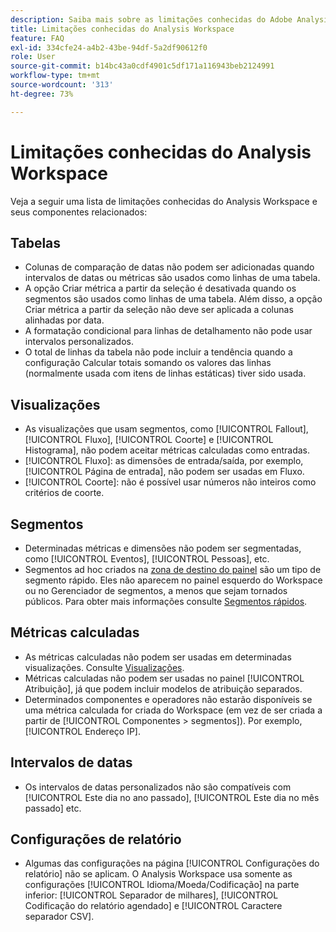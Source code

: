 ```yaml
---
description: Saiba mais sobre as limitações conhecidas do Adobe Analysis Workspace e seus componentes relacionados
title: Limitações conhecidas do Analysis Workspace
feature: FAQ
exl-id: 334cfe24-a4b2-43be-94df-5a2df90612f0
role: User
source-git-commit: b14bc43a0cdf4901c5df171a116943beb2124991
workflow-type: tm+mt
source-wordcount: '313'
ht-degree: 73%

---
```


# Limitações conhecidas do Analysis Workspace

Veja a seguir uma lista de limitações conhecidas do Analysis Workspace e seus componentes relacionados:

## Tabelas

* Colunas de comparação de datas não podem ser adicionadas quando intervalos de datas ou métricas são usados como linhas de uma tabela.
* A opção Criar métrica a partir da seleção é desativada quando os segmentos são usados como linhas de uma tabela. Além disso, a opção Criar métrica a partir da seleção não deve ser aplicada a colunas alinhadas por data.
* A formatação condicional para linhas de detalhamento não pode usar intervalos personalizados.
* O total de linhas da tabela não pode incluir a tendência quando a configuração Calcular totais somando os valores das linhas (normalmente usada com itens de linhas estáticas) tiver sido usada.

## Visualizações

* As visualizações que usam segmentos, como [!UICONTROL Fallout], [!UICONTROL Fluxo], [!UICONTROL Coorte] e [!UICONTROL Histograma], não podem aceitar métricas calculadas como entradas.
* [!UICONTROL Fluxo]: as dimensões de entrada/saída, por exemplo, [!UICONTROL Página de entrada], não podem ser usadas em Fluxo.
* [!UICONTROL Coorte]: não é possível usar números não inteiros como critérios de coorte.

## Segmentos

* Determinadas métricas e dimensões não podem ser segmentadas, como [!UICONTROL Eventos], [!UICONTROL Pessoas], etc.
* Segmentos ad hoc criados na [zona de destino do painel](/help/analysis-workspace/c-panels/panels.md) são um tipo de segmento rápido. Eles não aparecem no painel esquerdo do Workspace ou no Gerenciador de segmentos, a menos que sejam tornados públicos. Para obter mais informações consulte [Segmentos rápidos](/help/components/filters/quick-filters.md).

## Métricas calculadas 

* As métricas calculadas não podem ser usadas em determinadas visualizações. Consulte [Visualizações](#visualizations).
* Métricas calculadas não podem ser usadas no painel [!UICONTROL Atribuição], já que podem incluir modelos de atribuição separados.
* Determinados componentes e operadores não estarão disponíveis se uma métrica calculada for criada do Workspace (em vez de ser criada a partir de [!UICONTROL Componentes > segmentos]). Por exemplo, [!UICONTROL Endereço IP].

## Intervalos de datas

* Os intervalos de datas personalizados não são compatíveis com [!UICONTROL Este dia no ano passado], [!UICONTROL Este dia no mês passado] etc.


## Configurações de relatório

* Algumas das configurações na página [!UICONTROL Configurações do relatório] não se aplicam. O Analysis Workspace usa somente as configurações [!UICONTROL Idioma/Moeda/Codificação] na parte inferior: [!UICONTROL Separador de milhares], [!UICONTROL Codificação do relatório agendado] e [!UICONTROL Caractere separador CSV].

